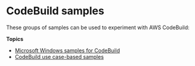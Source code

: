 # CodeBuild samples<a name="samples"></a>

These groups of samples can be used to experiment with AWS CodeBuild: 

**Topics**
+ [Microsoft Windows samples for CodeBuild](sample-windows.md)
+ [CodeBuild use case\-based samples](use-case-based-samples.md)